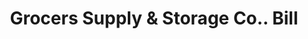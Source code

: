 ---
doi: 10.7916/D8P85Q11
date_other: '1890'
date_other_textual: 1890-1899
form: printed ephemera
genre:
- Invoices
name:
- Grocers Supply & Storage Co.
object_in_context_url: https://biggert.cul.columbia.edu/items/view/ave_biggert_01468
subject_hierarchical_geographic:
- Pittsburgh, Pennsylvania, United States
subject_name:
- Grocers Supply & Storage Co.
title: Grocers Supply & Storage Co.. Bill
sort_title: Grocers Supply & Storage Co.. Bill
call_number: ave_biggert_01468
coordinates:
- 40.439722222222215,-79.97638888888889
pid: ave_biggert_01468
identifiers: ave_biggert_01468
thumbnail: https://derivativo-3.library.columbia.edu/iiif/2/ldpd:343982/full/!256,256/0/native.jpg
permalink: /biggert/ave_biggert_01468/
layout: iiif-image-page
---
